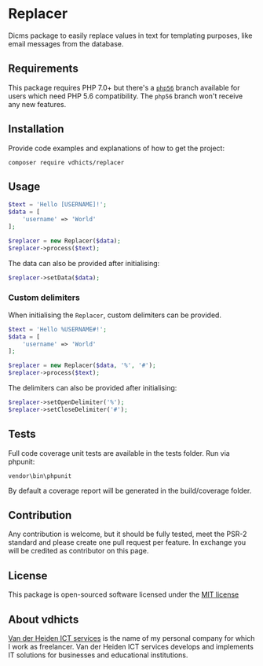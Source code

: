 # Replacer

Dicms package to easily replace values in text for templating purposes, like email messages from the database.

## Requirements

This package requires PHP 7.0+ but there's a [`php56`](https://github.com/vdhicts/dicms-replacer/tree/php56) branch available for users which need PHP 5.6 compatibility. The `php56` branch won't receive any new features.

## Installation

Provide code examples and explanations of how to get the project:

`composer require vdhicts/replacer`

## Usage

```php
$text = 'Hello [USERNAME]!';
$data = [
    'username' => 'World'
];

$replacer = new Replacer($data);
$replacer->process($text);
```

The data can also be provided after initialising:

```php
$replacer->setData($data);
```

### Custom delimiters

When initialising the `Replacer`, custom delimiters can be provided.

```php
$text = 'Hello %USERNAME#!';
$data = [
    'username' => 'World'
];

$replacer = new Replacer($data, '%', '#');
$replacer->process($text);
```

The delimiters can also be provided after initialising:

```php
$replacer->setOpenDelimiter('%');
$replacer->setCloseDelimiter('#');
```

## Tests

Full code coverage unit tests are available in the tests folder. Run via phpunit:

`vendor\bin\phpunit`

By default a coverage report will be generated in the build/coverage folder.

## Contribution

Any contribution is welcome, but it should be fully tested, meet the PSR-2 standard and please create one pull request 
per feature. In exchange you will be credited as contributor on this page.

## License

This package is open-sourced software licensed under the [MIT license](http://opensource.org/licenses/MIT)

## About vdhicts

[Van der Heiden ICT services](https://www.vdhicts.nl) is the name of my personal company for which I work as 
freelancer. Van der Heiden ICT services develops and implements IT solutions for businesses and educational 
institutions.

